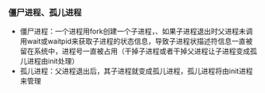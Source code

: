 ### 僵尸进程、孤儿进程
- 僵尸进程：一个进程用fork创建一个子进程，、如果子进程退出时父进程未调用wait或waitpid来获取子进程的状态信息，导致子进程状描述符信息一直被留在系统中，进程号一直被占用（干掉子进程或者干掉父进程让子进程变成孤儿进程由init处理）
- 孤儿进程：父进程退出后，其子进程就变成孤儿进程，孤儿进程将由init进程来管理

